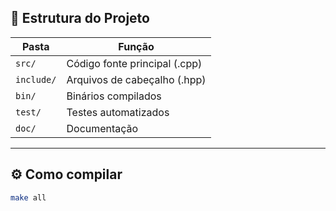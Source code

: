 ## 📁 Estrutura do Projeto

| Pasta | Função |
|--------|--------|
| `src/` | Código fonte principal (.cpp) |
| `include/` | Arquivos de cabeçalho (.hpp) |
| `bin/` | Binários compilados |
| `test/` | Testes automatizados |
| `doc/` | Documentação |

---

## ⚙️ Como compilar

```bash
make all


